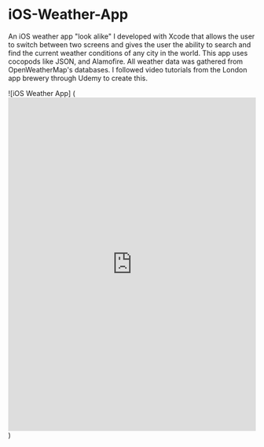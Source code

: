 # iOS-Weather-App
An iOS weather app "look alike" I developed with Xcode that allows the user to switch between two 
screens and gives the user the ability to search and find the current weather conditions of any city in the world. 
This app uses cocopods like JSON, and Alamofire. All weather data was gathered from OpenWeatherMap's databases. I 
followed video tutorials from the London app brewery through Udemy to create this.


![iOS Weather App] (<iframe class="imgur-embed" width="100%" height="678" frameborder="0" src="https://i.imgur.com/IN8Cn09.gifv#embed"></iframe>)
